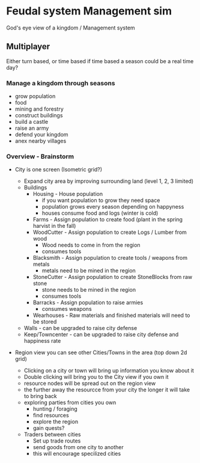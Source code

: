 # Feudal system Management sim
God's eye view of a kingdom / Management system

## Multiplayer
Either turn based, or time based
if time based a season could be a real time day?

### Manage a kingdom through seasons 
- grow population
- food
- mining and forestry
- construct buildings 
- build a castle
- raise an army
- defend your kingdom
- anex nearby villages

### Overview - Brainstorm
- City is one screen (Isometric grid?)
    - Expand city area by improving surrounding land (level 1, 2, 3 limited)
    - Buildings
        - Housing - House population
            - if you want population to grow they need space
            - population grows every season depending on happyness
            - houses consume food and logs (winter is cold)
        - Farms - Assign population to create food (plant in the spring harvist in the fall)
        - WoodCutter - Assign population to create Logs / Lumber from wood
            - Wood needs to come in from the region
            - consumes tools
        - Blacksmith - Assign population to create tools / weapons from metals
            -  metals need to be mined in the region
        - StoneCutter - Assign population to create StoneBlocks from raw stone
            - stone needs to be mined in the region
            - consumes tools
        - Barracks - Assign population to raise armies
            - consumes weapons
        - Wearhouses - Raw materials and finished materials will need to be stored
    - Walls - can be upgraded to raise city defense
    - Keep/Towncenter - can be upgraded to raise city defense and happiness rate

- Region view you can see other Cities/Towns in the area (top down 2d grid)
    - Clicking on a city or town will bring up information you know about it
    - Double clicking will bring you to the City view if you own it
    - resource nodes will be spread out on the region view
    - the further away the resourcce from your city the longer it will take to bring back
    - exploring parties from cities you own
        - hunting / foraging
        - find resources
        - explore the region
        - gain quests?
    - Traders between cities
        - Set up trade routes
        - send goods from one city to another 
        - this will encourage specilized cities


